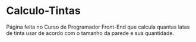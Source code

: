 # Calculo-Tintas
Página feita no Curso de Programador Front-End que calcula quantas latas de tinta usar de acordo com o tamanho da parede e sua quantidade.

